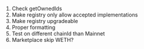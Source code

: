 1. Check getOwnedIds
2. Make registry only allow accepted implementations
2. Make registry upgradeable
4. Proper formatting
5. Test on different chainId than Mainnet
5. Marketplace skip WETH?